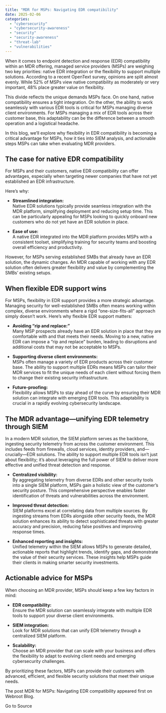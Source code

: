 ```yaml
---
title: "MDR for MSPs: Navigating EDR compatibility"
date: 2025-02-06
categories: 
  - "cybersecurity"
  - "cybersecurity-awareness"
  - "security"
  - "security-awareness"
  - "threat-lab"
  - "vulnerabilities"
---
```


When it comes to endpoint detection and response (EDR) compatibility within an MDR offering, managed service providers (MSPs) are weighing two key priorities: native EDR integration or the flexibility to support multiple solutions. According to a recent OpenText survey, opinions are split almost evenly. While 52% of MSPs view native compatibility as moderately or very important, 48% place greater value on flexibility.

This divide reflects the unique demands MSPs face. On one hand, native compatibility ensures a tight integration. On the other, the ability to work seamlessly with various EDR tools is critical for MSPs managing diverse client environments. For MSPs managing a mix of EDR tools across their customer base, this adaptability can be the difference between a smooth operation and a logistical headache.

In this blog, we’ll explore why flexibility in EDR compatibility is becoming a critical advantage for MSPs, how it ties into SIEM analysis, and actionable steps MSPs can take when evaluating MDR providers.

## The case for native EDR compatibility

For MSPs and their customers, native EDR compatibility can offer advantages, especially when targeting newer companies that have not yet established an EDR infrastructure.

Here’s why:

- **Streamlined integration:**  
    Native EDR solutions typically provide seamless integration with the MDR platform, simplifying deployment and reducing setup time. This can be particularly appealing for MSPs looking to quickly onboard new customers who do not yet have an EDR solution in place.

- **Ease of use:**  
    A native EDR integrated into the MDR platform provides MSPs with a consistent toolset, simplifying training for security teams and boosting overall efficiency and productivity.

However, for MSPs serving established SMBs that already have an EDR solution, the dynamic changes. An MDR capable of working with any EDR solution often delivers greater flexibility and value by complementing the SMBs’ existing setups.

## When flexible EDR support wins

For MSPs, flexibility in EDR support provides a more strategic advantage. Managing security for well-established SMBs often means working within complex, diverse environments where a rigid “one-size-fits-all” approach simply doesn’t work. Here’s why flexible EDR support matters:

- **Avoiding “rip and replace:”**  
    Many MSP prospects already have an EDR solution in place that they are comfortable with and that meets their needs. Moving to a new, native EDR can impose a “rip and replace” burden, leading to disruptions and additional costs that may not be acceptable to MSPs.

- **Supporting diverse client environments:**  
    MSPs often manage a variety of EDR products across their customer base. The ability to support multiple EDRs means MSPs can tailor their MDR services to fit the unique needs of each client without forcing them to change their existing security infrastructure.

- **Future-proofing:**  
    Flexibility allows MSPs to stay ahead of the curve by ensuring their MDR solution can integrate with emerging EDR tools. This adaptability is crucial in a rapidly evolving cybersecurity landscape.

## The MDR advantage—unifying EDR telemetry through SIEM

In a modern MDR solution, the SIEM platform serves as the backbone, ingesting security telemetry from across the customer environment. This includes feeds from firewalls, cloud services, identity providers, and—crucially—EDR solutions. The ability to support multiple EDR tools isn’t just about flexibility; it’s about leveraging the full power of SIEM to deliver more effective and unified threat detection and response.

- **Centralized visibility:**  
    By aggregating telemetry from diverse EDRs and other security tools into a single SIEM platform, MSPs gain a holistic view of the customer’s security posture. This comprehensive perspective enables faster identification of threats and vulnerabilities across the environment.

- **Improved threat detection:**  
    SIEM platforms excel at correlating data from multiple sources. By ingesting streams from EDRs alongside other security feeds, the MDR solution enhances its ability to detect sophisticated threats with greater accuracy and precision, reducing false positives and improving response times.

- **Enhanced reporting and insights:**  
    Unified telemetry within the SIEM allows MSPs to generate detailed, actionable reports that highlight trends, identify gaps, and demonstrate the value of their security services. These insights help MSPs guide their clients in making smarter security investments.

## Actionable advice for MSPs

When choosing an MDR provider, MSPs should keep a few key factors in mind:

- **EDR compatibility:**  
    Ensure the MDR solution can seamlessly integrate with multiple EDR tools to support your diverse client environments.

- **SIEM integration:**  
    Look for MDR solutions that can unify EDR telemetry through a centralized SIEM platform.

- **Scalability:**  
    Choose an MDR provider that can scale with your business and offers the flexibility to adapt to evolving client needs and emerging cybersecurity challenges.

By prioritizing these factors, MSPs can provide their customers with advanced, efficient, and flexible security solutions that meet their unique needs.

The post MDR for MSPs: Navigating EDR compatibility appeared first on Webroot Blog.

Go to Source
